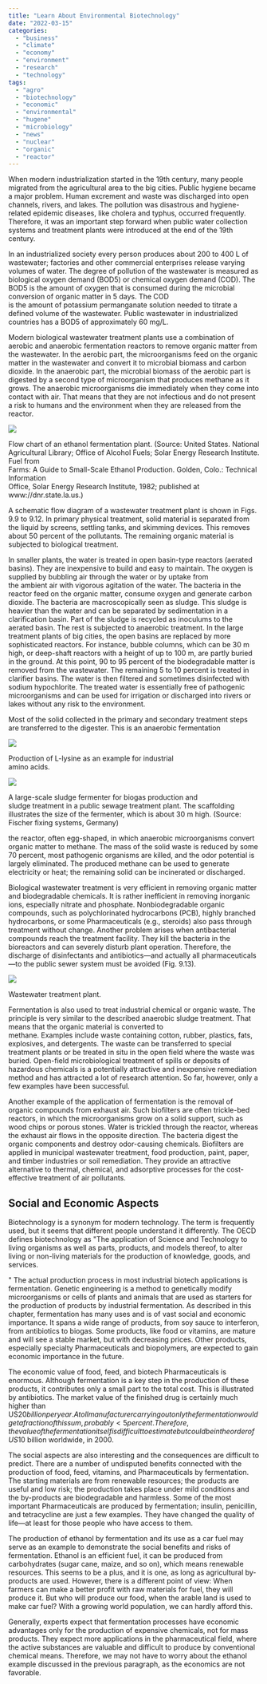 ```yaml
---
title: "Learn About Environmental Biotechnology"
date: "2022-03-15"
categories: 
  - "business"
  - "climate"
  - "economy"
  - "environment"
  - "research"
  - "technology"
tags: 
  - "agro"
  - "biotechnology"
  - "economic"
  - "environmental"
  - "hugene"
  - "microbiology"
  - "news"
  - "nuclear"
  - "organic"
  - "reactor"
---
```


When modern industrialization started in the 19th century, many people migrated from the agricultural area to the big cities. Public hygiene became a major problem. Human excrement and waste was discharged into open channels, rivers, and lakes. The pollution was disastrous and hygiene-related epidemic diseases, like cholera and typhus, occurred frequently. Therefore, it was an important step forward when public water collection systems and treatment plants were introduced at the end of the 19th century.

In an industrialized society every person produces about 200 to 400 L of wastewater; factories and other commercial enterprises release varying volumes of water. The degree of pollution of the wastewater is measured as biological oxygen demand (BOD5) or chemical oxygen demand (COD). The BOD5 is the amount of oxygen that is consumed during the microbial conversion of organic matter in 5 days. The COD  
is the amount of potassium permanganate solution needed to titrate a defined volume of the wastewater. Public wastewater in industrialized countries has a BOD5 of approximately 60 mg/L.

Modern biological wastewater treatment plants use a combination of aerobic and anaerobic fermentation reactors to remove organic matter from the wastewater. In the aerobic part, the microorganisms feed on the organic matter in the wastewater and convert it to microbial biomass and carbon dioxide. In the anaerobic part, the microbial biomass of the aerobic part is digested by a second type of microorganism that produces methane as it grows. The anaerobic microorganisms die immediately when they come into contact with air. That means that they are not infectious and do not present a risk to humans and the environment when they are released from the reactor.

![](images/image-15.png)

Flow chart of an ethanol fermentation plant. (Source: United States. National  
Agricultural Library; Office of Alcohol Fuels; Solar Energy Research Institute. Fuel from  
Farms: A Guide to Small-Scale Ethanol Production. Golden, Colo.: Technical Information  
Office, Solar Energy Research Institute, 1982; published at www://dnr.state.la.us.)

A schematic flow diagram of a wastewater treatment plant is shown in Figs. 9.9 to 9.12. In primary physical treatment, solid material is separated from the liquid by screens, settling tanks, and skimming devices. This removes about 50 percent of the pollutants. The remaining organic material is subjected to biological treatment.

In smaller plants, the water is treated in open basin-type reactors (aerated basins). They are inexpensive to build and easy to maintain. The oxygen is supplied by bubbling air through the water or by uptake from  
the ambient air with vigorous agitation of the water. The bacteria in the reactor feed on the organic matter, consume oxygen and generate carbon dioxide. The bacteria are macroscopically seen as sludge. This sludge is heavier than the water and can be separated by sedimentation in a clarification basin. Part of the sludge is recycled as inoculums to the aerated basin. The rest is subjected to anaerobic treatment. In the large treatment plants of big cities, the open basins are replaced by more sophisticated reactors. For instance, bubble columns, which can be 30 m high, or deep-shaft reactors with a height of up to 100 m, are partly buried in the ground. At this point, 90 to 95 percent of the biodegradable matter is removed from the wastewater. The remaining 5 to 10 percent is treated in clarifier basins. The water is then filtered and sometimes disinfected with sodium hypochlorite. The treated water is essentially free of pathogenic microorganisms and can be used for irrigation or discharged into rivers or lakes without any risk to the environment.

Most of the solid collected in the primary and secondary treatment steps are transferred to the digester. This is an anaerobic fermentation

![](images/image-16.png)

Production of L-lysine as an example for industrial  
amino acids.

![](images/image-17.png)

A large-scale sludge fermenter for biogas production and  
sludge treatment in a public sewage treatment plant. The scaffolding  
illustrates the size of the fermenter, which is about 30 m high. (Source:  
Fischer fixing systems, Germany)

the reactor, often egg-shaped, in which anaerobic microorganisms convert organic matter to methane. The mass of the solid waste is reduced by some 70 percent, most pathogenic organisms are killed, and the odor potential is largely eliminated. The produced methane can be used to generate electricity or heat; the remaining solid can be incinerated or discharged.

Biological wastewater treatment is very efficient in removing organic matter and biodegradable chemicals. It is rather inefficient in removing inorganic ions, especially nitrate and phosphate. Nonbiodegradable organic compounds, such as polychlorinated hydrocarbons (PCB), highly branched  
hydrocarbons, or some Pharmaceuticals (e.g., steroids) also pass through treatment without change. Another problem arises when antibacterial compounds reach the treatment facility. They kill the bacteria in the bioreactors and can severely disturb plant operation. Therefore, the discharge of disinfectants and antibiotics—and actually all pharmaceuticals—to the public sewer system must be avoided (Fig. 9.13).

![](images/image-18.png)

Wastewater treatment plant.

Fermentation is also used to treat industrial chemical or organic waste. The principle is very similar to the described anaerobic sludge treatment. That means that the organic material is converted to  
methane. Examples include waste containing cotton, rubber, plastics, fats, explosives, and detergents. The waste can be transferred to special treatment plants or be treated in situ in the open field where the waste was buried. Open-field microbiological treatment of spills or deposits of hazardous chemicals is a potentially attractive and inexpensive remediation method and has attracted a lot of research attention. So far, however, only a few examples have been successful.

Another example of the application of fermentation is the removal of organic compounds from exhaust air. Such biofilters are often trickle-bed reactors, in which the microorganisms grow on a solid support, such as wood chips or porous stones. Water is trickled through the reactor, whereas the exhaust air flows in the opposite direction. The bacteria digest the organic components and destroy odor-causing chemicals. Biofilters are applied in municipal wastewater treatment, food production, paint, paper, and timber industries or soil remediation. They provide an attractive alternative to thermal, chemical, and adsorptive processes for the cost-effective treatment of air pollutants.

## Social and Economic Aspects

Biotechnology is a synonym for modern technology. The term is frequently used, but it seems that different people understand it differently. The OECD defines biotechnology as "The application of Science and Technology to living organisms as well as parts, products, and models thereof, to alter living or non-living materials for the production of knowledge, goods, and services.

" The actual production process in most industrial biotech applications is fermentation. Genetic engineering is a method to genetically modify microorganisms or cells of plants and animals that are used as starters for the production of products by industrial fermentation. As described in this chapter, fermentation has many uses and is of vast social and economic importance. It spans a wide range of products, from soy sauce to interferon, from antibiotics to biogas. Some products, like food or vitamins, are mature and will see a stable market, but with decreasing prices. Other products, especially specialty Pharmaceuticals and biopolymers, are expected to gain economic importance in the future.

The economic value of food, feed, and biotech Pharmaceuticals is enormous. Although fermentation is a key step in the production of these products, it contributes only a small part to the total cost. This is illustrated by antibiotics. The market value of the finished drug is certainly much higher than US$20 billion per year. A toll manufacturer carrying out only the fermentation would get a fraction of this sum,  
probably <5 percent. Therefore, the value of the fermentation itself is difficult to estimate but could be in the order of US$10 billion worldwide, in 2000.

The social aspects are also interesting and the consequences are difficult to predict. There are a number of undisputed benefits connected with the production of food, feed, vitamins, and Pharmaceuticals by fermentation. The starting materials are from renewable resources; the products are useful and low risk; the production takes place under mild conditions and the by-products are biodegradable and harmless. Some of the most important Pharmaceuticals are produced by fermentation; insulin, penicillin, and tetracycline are just a few examples. They have changed the quality of life—at least for those people who have access to them.

The production of ethanol by fermentation and its use as a car fuel may serve as an example to demonstrate the social benefits and risks of fermentation. Ethanol is an efficient fuel, it can be produced from carbohydrates (sugar cane, maize, and so on), which means renewable resources. This seems to be a plus, and it is one, as long as agricultural by-products are used. However, there is a different point of view: When farmers can make a better profit with raw materials for fuel, they will produce it. But who will produce our food, when the arable land is used to make car fuel? With a growing world population, we can hardly afford this.

Generally, experts expect that fermentation processes have economic advantages only for the production of expensive chemicals, not for mass products. They expect more applications in the pharmaceutical field, where the active substances are valuable and difficult to produce by conventional chemical means. Therefore, we may not have to worry about the ethanol example discussed in the previous paragraph, as the economics are not favorable.
